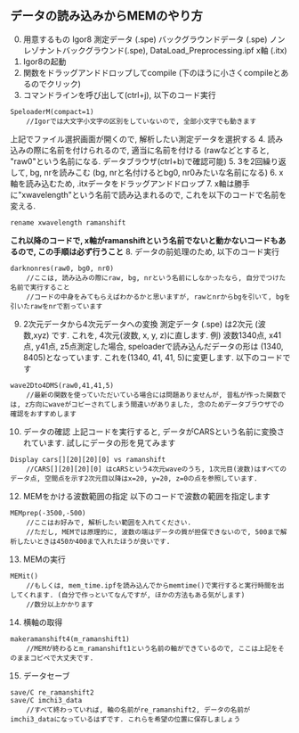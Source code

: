 
## データの読み込みからMEMのやり方

0. 用意するもの
Igor8
測定データ (.spe)
バックグラウンドデータ (.spe)
ノンレゾナントバックグラウンド(.spe),
DataLoad_Preprocessing.ipf
x軸 (.itx)
1. Igor8の起動
2. 関数をドラッグアンドドロップしてcompile (下のほうに小さくcompileとあるのでクリック)
3. コマンドラインを呼び出して(ctrl+j), 以下のコード実行
```Igor
SpeloaderM(compact=1) 
	//Igorでは大文字小文字の区別をしていないので, 全部小文字でも動きます
```
上記でファイル選択画面が開くので, 解析したい測定データを選択する
4. 読み込みの際に名前を付けられるので, 適当に名前を付ける (rawなどとすると, "raw0"という名前になる. データブラウザ(ctrl+b)で確認可能)
5. 3を2回繰り返して, bg, nrを読みこむ (bg, nrと名付けるとbg0, nr0みたいな名前になる)
6. x軸を読み込むため, .itxデータをドラッグアンドドロップ
7. x軸は勝手に"xwavelength"という名前で読み込まれるので, これを以下のコードで名前を変える. 
```Igor
rename xwavelength ramanshift
```
__これ以降のコードで, x軸がramanshiftという名前でないと動かないコードもあるので, この手順は必ず行うこと__
8. データの前処理のため, 以下のコード実行
```Igor
darknonres(raw0, bg0, nr0)
	//ここは, 読み込みの際にraw, bg, nrという名前にしなかったなら, 自分でつけた名前で実行すること
	//コードの中身をみてもらえばわかるかと思いますが, rawとnrからbgを引いて, bgを引いたrawをnrで割っています
```
9. 2次元データから4次元データへの変換
測定データ (.spe) は2次元 (波数,xyz) です. これを, 4次元(波数, x, y, z)に直します. 
例) 波数1340点, x41点, y41点, z5点測定した場合, speloaderで読み込んだデータの形は
(1340, 8405)となっています. これを(1340, 41, 41, 5)に変更します. 以下のコードです
```Igor
wave2Dto4DMS(raw0,41,41,5)
	//最新の関数を使っていただいている場合には問題ありませんが, 昔私が作った関数では, z方向にwaveがコピーされてしまう間違いがありました, 念のためデータブラウザでの確認をおすすめします
```
10. データの確認 上記コードを実行すると, データがCARSという名前に変換されています. 試しにデータの形を見てみます
```Igor
Display cars[][20][20][0] vs ramanshift
	//CARS[][20][20][0] はcARSという4次元waveのうち, 1次元目(波数)はすべてのデータ点, 空間点を示す2次元目以降はx=20, y=20, z=0の点を参照しています. 
```
12. MEMをかける波数範囲の指定
以下のコードで波数の範囲を指定します
```Igor
MEMprep(-3500,-500)
	//ここはお好みで, 解析したい範囲を入れてください. 
	//ただし, MEMでは原理的に, 波数の端はデータの質が担保できないので, 500まで解析したいときは450か400まで入れたほうが良いです. 
```
13. MEMの実行
```Igor
MEMit()
	//もしくは, mem_time.ipfを読み込んでからmemtime()で実行すると実行時間を出してくれます. (自分で作っといてなんですが, ほかの方法もある気がします)
	//数分以上かかります
```
14. 横軸の取得
```Igor
makeramanshift4(m_ramanshift1) 
	//MEMが終わるとm_ramanshift1という名前の軸ができているので, ここは上記をそのままコピペで大丈夫です. 
```
15. データセーブ
```Igor
save/C re_ramanshift2
save/C imchi3_data
	//すべて終わっていれば, 軸の名前がre_ramanshift2, データの名前がimchi3_dataになっているはずです. これらを希望の位置に保存しましょう
```